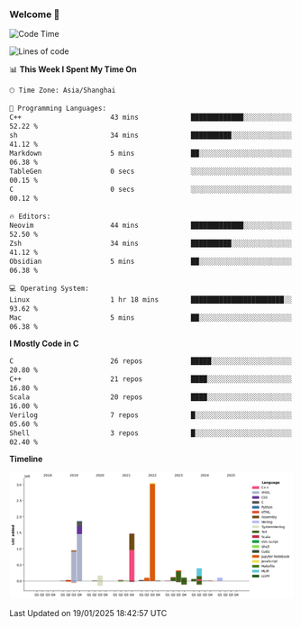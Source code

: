 ### Welcome 👋

<!--START_SECTION:waka-->
![Code Time](http://img.shields.io/badge/Code%20Time-1%2C817%20hrs%2040%20mins-blue)

![Lines of code](https://img.shields.io/badge/From%20Hello%20World%20I%27ve%20Written-8.8%20million%20lines%20of%20code-blue)

📊 **This Week I Spent My Time On** 

```text
🕑︎ Time Zone: Asia/Shanghai

💬 Programming Languages: 
C++                      43 mins             █████████████░░░░░░░░░░░░   52.22 % 
sh                       34 mins             ██████████░░░░░░░░░░░░░░░   41.12 % 
Markdown                 5 mins              ██░░░░░░░░░░░░░░░░░░░░░░░   06.38 % 
TableGen                 0 secs              ░░░░░░░░░░░░░░░░░░░░░░░░░   00.15 % 
C                        0 secs              ░░░░░░░░░░░░░░░░░░░░░░░░░   00.12 % 

🔥 Editors: 
Neovim                   44 mins             █████████████░░░░░░░░░░░░   52.50 % 
Zsh                      34 mins             ██████████░░░░░░░░░░░░░░░   41.12 % 
Obsidian                 5 mins              ██░░░░░░░░░░░░░░░░░░░░░░░   06.38 % 

💻 Operating System: 
Linux                    1 hr 18 mins        ███████████████████████░░   93.62 % 
Mac                      5 mins              ██░░░░░░░░░░░░░░░░░░░░░░░   06.38 % 
```

**I Mostly Code in C** 

```text
C                        26 repos            █████░░░░░░░░░░░░░░░░░░░░   20.80 % 
C++                      21 repos            ████░░░░░░░░░░░░░░░░░░░░░   16.80 % 
Scala                    20 repos            ████░░░░░░░░░░░░░░░░░░░░░   16.00 % 
Verilog                  7 repos             █░░░░░░░░░░░░░░░░░░░░░░░░   05.60 % 
Shell                    3 repos             █░░░░░░░░░░░░░░░░░░░░░░░░   02.40 % 
```



**Timeline**

![Lines of Code chart](https://raw.githubusercontent.com/Bohan-hu/Bohan-hu/master/assets/bar_graph.png)


 Last Updated on 19/01/2025 18:42:57 UTC
<!--END_SECTION:waka-->



